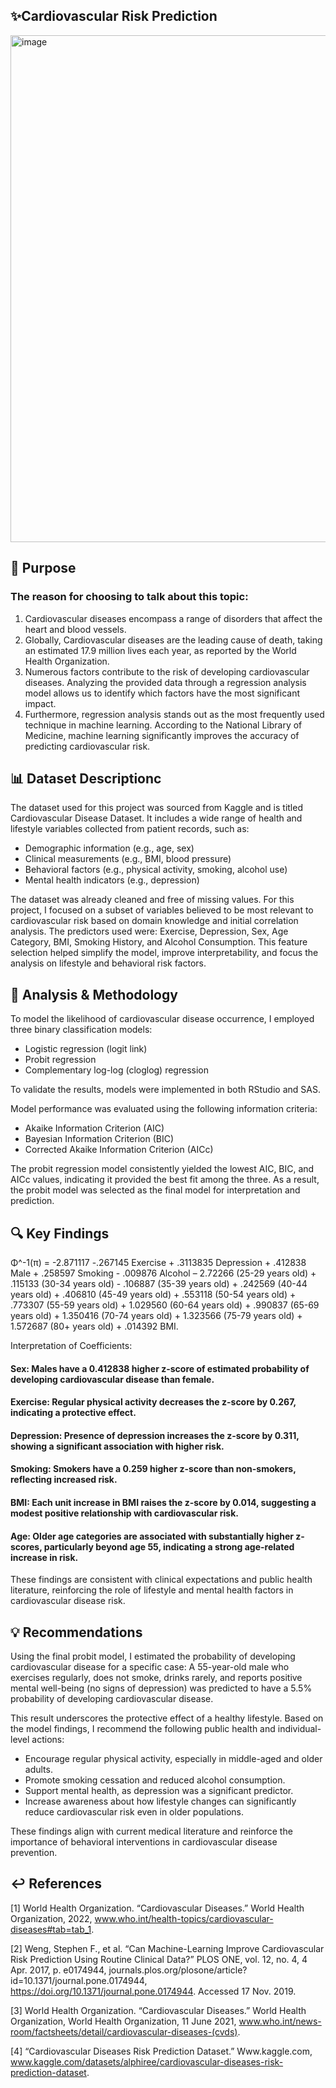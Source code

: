 ## ✨Cardiovascular Risk Prediction 
<img width="915" height="811" alt="image" src="https://github.com/user-attachments/assets/f1e109da-a402-4aed-a833-2d444ff278ca" />

## 🎯 Purpose
### The reason for choosing to talk about this topic: 
1. Cardiovascular diseases encompass a range of disorders that affect the heart and blood vessels.
2. Globally, Cardiovascular diseases are the leading cause of death, taking an estimated 17.9 million lives each year, as reported by the World Health Organization.
3. Numerous factors contribute to the risk of developing cardiovascular diseases. Analyzing the provided data through a regression analysis model allows us to identify which factors have the most significant impact.
4. Furthermore, regression analysis stands out as the most frequently used technique in machine learning. According to the National Library of Medicine, machine learning significantly improves the accuracy of predicting cardiovascular risk.

## 📊 Dataset Descriptionc
The dataset used for this project was sourced from Kaggle and is titled Cardiovascular Disease Dataset. It includes a wide range of health and lifestyle variables collected from patient records, such as:
- Demographic information (e.g., age, sex)
- Clinical measurements (e.g., BMI, blood pressure)
- Behavioral factors (e.g., physical activity, smoking, alcohol use)
- Mental health indicators (e.g., depression)

The dataset was already cleaned and free of missing values. 
For this project, I focused on a subset of variables believed to be most relevant to cardiovascular risk based on domain knowledge and initial correlation analysis. The predictors used were:
Exercise, Depression, Sex, Age Category, BMI, Smoking History, and Alcohol Consumption. 
This feature selection helped simplify the model, improve interpretability, and focus the analysis on lifestyle and behavioral risk factors.

## 🧪 Analysis & Methodology
To model the likelihood of cardiovascular disease occurrence, I employed three binary classification models:
- Logistic regression (logit link)
- Probit regression
- Complementary log-log (cloglog) regression
  
To validate the results, models were implemented in both RStudio and SAS.

Model performance was evaluated using the following information criteria:
- Akaike Information Criterion (AIC)
- Bayesian Information Criterion (BIC)
- Corrected Akaike Information Criterion (AICc)
  
The probit regression model consistently yielded the lowest AIC, BIC, and AICc values, indicating it provided the best fit among the three. As a result, the probit model was selected as the final model for interpretation and prediction.
## 🔍 Key Findings
Φ^-1(π) = -2.871117 -.267145 Exercise + .3113835 Depression + .412838 Male + .258597 Smoking - .009876 Alcohol – 2.72266 (25-29 years old) + .115133 (30-34 years old) - .106887 (35-39 years old) + .242569 (40-44 years old)  + .406810 (45-49 years old) + .553118 (50-54 years old) + .773307 (55-59 years old) + 1.029560 (60-64 years old) + .990837 (65-69 years old) + 1.350416 (70-74 years old) + 1.323566 (75-79 years old) + 1.572687 (80+ years old) + .014392 BMI.


Interpretation of Coefficients:
#### Sex: Males have a 0.412838 higher z-score of estimated probability of developing cardiovascular disease than female.
#### Exercise: Regular physical activity decreases the z-score by 0.267, indicating a protective effect.
#### Depression: Presence of depression increases the z-score by 0.311, showing a significant association with higher risk.
#### Smoking: Smokers have a 0.259 higher z-score than non-smokers, reflecting increased risk.
#### BMI: Each unit increase in BMI raises the z-score by 0.014, suggesting a modest positive relationship with cardiovascular risk.
#### Age: Older age categories are associated with substantially higher z-scores, particularly beyond age 55, indicating a strong age-related increase in risk.

These findings are consistent with clinical expectations and public health literature, reinforcing the role of lifestyle and mental health factors in cardiovascular disease risk.

## 💡 Recommendations
Using the final probit model, I estimated the probability of developing cardiovascular disease for a specific case:
A 55-year-old male who exercises regularly, does not smoke, drinks rarely, and reports positive mental well-being (no signs of depression) was predicted to have a 5.5% probability of developing cardiovascular disease.

This result underscores the protective effect of a healthy lifestyle. Based on the model findings, I recommend the following public health and individual-level actions:
- Encourage regular physical activity, especially in middle-aged and older adults.
- Promote smoking cessation and reduced alcohol consumption.
- Support mental health, as depression was a significant predictor.
- Increase awareness about how lifestyle changes can significantly reduce cardiovascular risk even in older populations.

These findings align with current medical literature and reinforce the importance of behavioral interventions in cardiovascular disease prevention.

## ↩ References
[1] World Health Organization. “Cardiovascular Diseases.” World Health Organization, 2022,
www.who.int/health-topics/cardiovascular-diseases#tab=tab_1.

[2] Weng, Stephen F., et al. “Can Machine-Learning Improve Cardiovascular Risk Prediction
Using Routine Clinical Data?” PLOS ONE, vol. 12, no. 4, 4 Apr. 2017, p. e0174944,
journals.plos.org/plosone/article?id=10.1371/journal.pone.0174944,
https://doi.org/10.1371/journal.pone.0174944. Accessed 17 Nov. 2019.

[3] World Health Organization. “Cardiovascular Diseases.” World Health Organization, World
Health Organization, 11 June 2021, www.who.int/news-room/factsheets/detail/cardiovascular-diseases-(cvds).

[4] “Cardiovascular Diseases Risk Prediction Dataset.” Www.kaggle.com,
www.kaggle.com/datasets/alphiree/cardiovascular-diseases-risk-prediction-dataset. 
